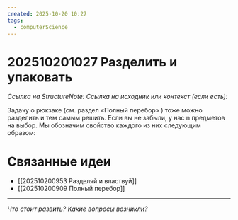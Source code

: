 ```yaml
---
created: 2025-10-20 10:27
tags:
  - computerScience
---
```

# 202510201027 Разделить и упаковать

*Ссылка на StructureNote:* 
*Ссылка на исходник или контекст (если есть):* 

Задачу о рюкзаке (см. раздел «Полный перебор» ) тоже можно разделить и тем самым решить. Если вы не забыли, у нас n предметов на выбор. Мы обозначим свойство каждого из них следующим образом:

# Связанные идеи

- [[202510200953 Разделяй и властвуй]]
- [[202510200909 Полный перебор]]
---

*Что стоит развить? Какие вопросы возникли?*
